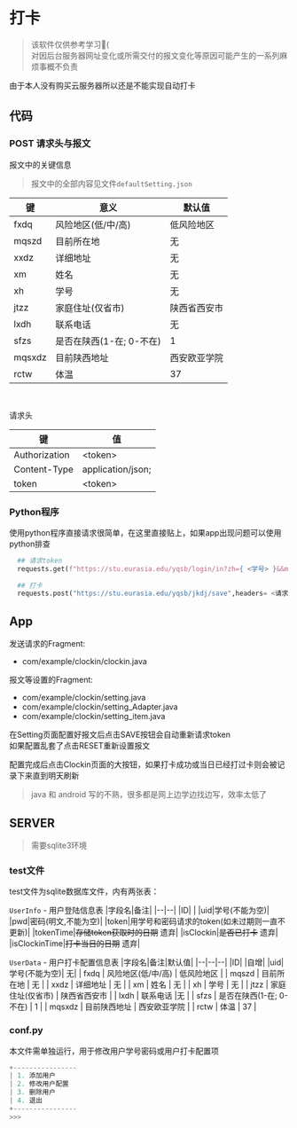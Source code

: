 # 打卡
> 该软件仅供参考学习🤔(  
> 对因后台服务器网址变化或所需交付的报文变化等原因可能产生的一系列麻烦事概不负责  

由于本人没有购买云服务器所以还是不能实现自动打卡

## 代码

### POST 请求头与报文

报文中的关键信息
> 报文中的全部内容见文件`defaultSetting.json`


| 键      | 意义               | 默认值    |
|--------|------------------|--------|
| fxdq   | 风险地区(低/中/高)      | 低风险地区  |
| mqszd  | 目前所在地            | 无      |
| xxdz   | 详细地址             | 无      |
| xm     | 姓名               | 无      |
| xh     | 学号               | 无      |
| jtzz   | 家庭住址(仅省市)        | 陕西省西安市 |
| lxdh   | 联系电话             |无      |
| sfzs   | 是否在陕西(1-在; 0-不在) | 1      |
| mqsxdz | 目前陕西地址           | 西安欧亚学院 |
| rctw   | 体温               | 37     |
<br>

请求头

| 键      | 值               |
|--------|------------------|
|Authorization| \<token\> |
|Content-Type|application/json;|
|token|\<token\>|


### Python程序
使用python程序直接请求很简单，在这里直接贴上，如果app出现问题可以使用python排查

```python
  ## 请求token
  requests.get(f"https://stu.eurasia.edu/yqsb/login/in?zh={ <学号> }&&mm={ <密码> }")
  
  ## 打卡
  requests.post("https://stu.eurasia.edu/yqsb/jkdj/save",headers= <请求头> ,data=json.dumps( <报文> ))
```

## App
发送请求的Fragment: 
* com/example/clockin/clockin.java  

报文等设置的Fragment: 
* com/example/clockin/setting.java
* com/example/clockin/setting_Adapter.java
* com/example/clockin/setting_item.java

在Setting页面配置好报文后点击SAVE按钮会自动重新请求token  
如果配置乱套了点击RESET重新设置报文

配置完成后点击Clockin页面的大按钮，如果打卡成功或当日已经打过卡则会被记录下来直到明天刷新

> java 和 android 写的不熟，很多都是网上边学边找边写，效率太低了

## SERVER
> 需要sqlite3环境

### test文件
test文件为sqlite数据库文件，内有两张表：

`UserInfo` - 用户登陆信息表
|字段名|备注|
|--|--|
|ID| |
|uid|学号(不能为空)|
|pwd|密码(明文,不能为空)|
|token|用学号和密码请求的token(如未过期则一直不更新)|
|tokenTime|~~存储token获取时的日期~~ 遗弃|
|isClockin|~~是否已打卡~~ 遗弃|
|isClockinTime|~~打卡当日的日期~~ 遗弃|

`UserData` - 用户打卡配置信息表
|字段名|备注|默认值|
|--|--|--|
|ID| |自增|
|uid|学号(不能为空)| 无|
| fxdq   | 风险地区(低/中/高)      | 低风险地区  |
| mqszd  | 目前所在地            | 无      |
| xxdz   | 详细地址             | 无      |
| xm     | 姓名               | 无      |
| xh     | 学号               | 无      |
| jtzz   | 家庭住址(仅省市)        | 陕西省西安市 |
| lxdh   | 联系电话             |无      |
| sfzs   | 是否在陕西(1-在; 0-不在) | 1      |
| mqsxdz | 目前陕西地址           | 西安欧亚学院 |
| rctw   | 体温               | 37     |






### conf.py
本文件需单独运行，用于修改用户学号密码或用户打卡配置项

```python
+----------------
| 1. 添加用户
| 2. 修改用户配置
| 3. 删除用户
| 4. 退出
+----------------
>>> 
```
